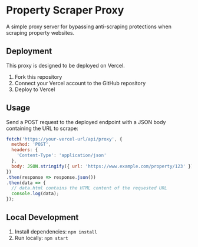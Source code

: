 # Property Scraper Proxy

A simple proxy server for bypassing anti-scraping protections when scraping property websites.

## Deployment

This proxy is designed to be deployed on Vercel.

1. Fork this repository
2. Connect your Vercel account to the GitHub repository
3. Deploy to Vercel

## Usage

Send a POST request to the deployed endpoint with a JSON body containing the URL to scrape:

```javascript
fetch('https://your-vercel-url/api/proxy', {
  method: 'POST',
  headers: {
    'Content-Type': 'application/json'
  },
  body: JSON.stringify({ url: 'https://www.example.com/property/123' })
})
.then(response => response.json())
.then(data => {
  // data.html contains the HTML content of the requested URL
  console.log(data);
});
```

## Local Development

1. Install dependencies: `npm install`
2. Run locally: `npm start`
